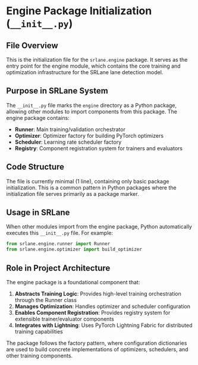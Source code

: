 # Engine Package Initialization (`__init__.py`)

## File Overview

This is the initialization file for the `srlane.engine` package. It serves as the entry point for the engine module, which contains the core training and optimization infrastructure for the SRLane lane detection model.

## Purpose in SRLane System

The `__init__.py` file marks the `engine` directory as a Python package, allowing other modules to import components from this package. The engine package contains:

- **Runner**: Main training/validation orchestrator
- **Optimizer**: Optimizer factory for building PyTorch optimizers
- **Scheduler**: Learning rate scheduler factory
- **Registry**: Component registration system for trainers and evaluators

## Code Structure

The file is currently minimal (1 line), containing only basic package initialization. This is a common pattern in Python packages where the initialization file serves primarily as a package marker.

## Usage in SRLane

When other modules import from the engine package, Python automatically executes this `__init__.py` file. For example:

```python
from srlane.engine.runner import Runner
from srlane.engine.optimizer import build_optimizer
```

## Role in Project Architecture

The engine package is a foundational component that:

1. **Abstracts Training Logic**: Provides high-level training orchestration through the Runner class
2. **Manages Optimization**: Handles optimizer and scheduler configuration
3. **Enables Component Registration**: Provides registry system for extensible trainer/evaluator components
4. **Integrates with Lightning**: Uses PyTorch Lightning Fabric for distributed training capabilities

The package follows the factory pattern, where configuration dictionaries are used to build concrete implementations of optimizers, schedulers, and other training components.